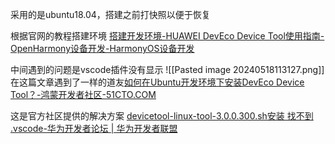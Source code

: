 采用的是ubuntu18.04，搭建之前打快照以便于恢复

根据官网的教程搭建环境
[搭建开发环境-HUAWEI DevEco Device Tool使用指南-OpenHarmony设备开发-HarmonyOS设备开发](https://device.harmonyos.com/cn/docs/documentation/guide/ide-install-windows-ubuntu-0000001194073744#section186614181716)


中间遇到的问题是vscode插件没有显示
![[Pasted image 20240518113127.png]]
在这篇文章遇到了一样的道友[如何在Ubuntu开发环境下安装DevEco Device Tool？-鸿蒙开发者社区-51CTO.COM](https://ost.51cto.com/posts/11501)

这是官方社区提供的解决方案
[devicetool-linux-tool-3.0.0.300.sh安装 找不到 .vscode-华为开发者论坛 | 华为开发者联盟](https://developer.huawei.com/consumer/cn/forum/topic/0202772043716470323?fid=0103702273237520029)

